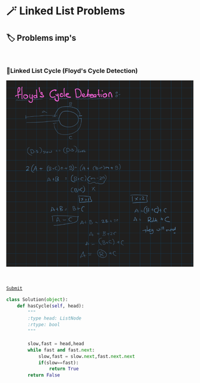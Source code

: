 # 🪄 Linked List Problems

## 🏷️ Problems imp's

<br>

### 🧣Linked List Cycle (Floyd's Cycle Detection)


<img src="source\floyds cycle deteection.png" alt="img for search insert position" width="500" ><br>

<br>

[`Submit`](https://leetcode.com/problems/linked-list-cycle/)

```python
class Solution(object):
    def hasCycle(self, head):
        """
        :type head: ListNode
        :rtype: bool
        """
        
        slow,fast = head,head
        while fast and fast.next:
            slow,fast = slow.next,fast.next.next
            if(slow==fast):
                return True
        return False
```